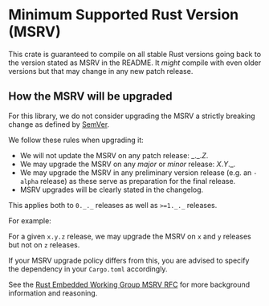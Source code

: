 # Minimum Supported Rust Version (MSRV)

This crate is guaranteed to compile on all stable Rust versions going back to
the version stated as MSRV in the README. It *might* compile with even older versions but
that may change in any new patch release.

## How the MSRV will be upgraded

For this library, we do not consider upgrading the MSRV a strictly breaking change as defined by
[SemVer](https://semver.org).

We follow these rules when upgrading it:

- We will not update the MSRV on any patch release: \_.\_.*Z*.
- We may upgrade the MSRV on any *major* or *minor* release: *X*.*Y*.\_.
- We may upgrade the MSRV in any preliminary version release (e.g. an `-alpha` release) as
  these serve as preparation for the final release.
- MSRV upgrades will be clearly stated in the changelog.

This applies both to `0._._` releases as well as `>=1._._` releases.

For example:

For a given `x.y.z` release, we may upgrade the MSRV on `x` and `y` releases but not on `z` releases.

If your MSRV upgrade policy differs from this, you are advised to specify the dependency in your `Cargo.toml` accordingly.

See the [Rust Embedded Working Group MSRV RFC](https://github.com/rust-embedded/wg/blob/master/rfcs/0523-msrv-2020.md)
for more background information and reasoning.
